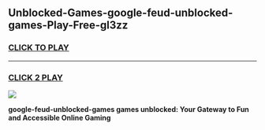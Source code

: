 
## Unblocked-Games-google-feud-unblocked-games-Play-Free-gl3zz
<h3>
<a href="https://premium76.site?title=google-feud-unblocked-games&ref=23A">CLICK TO PLAY</a></h3>
<hr>

<h3>
<a href="https://premium76.site?title=google-feud-unblocked-games&ref=23A">CLICK 2 PLAY</a>
  
</h3>

<a href="https://premium76.site?title=google-feud-unblocked-games&ref=23A"><img src="https://clearcache.store/games.png"></a>


**google-feud-unblocked-games games unblocked: Your Gateway to Fun and Accessible Online Gaming**
